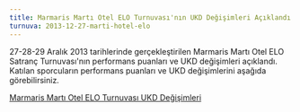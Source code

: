 ```yaml
---
title: Marmaris Martı Otel ELO Turnuvası'nın UKD Değişimleri Açıklandı
turnuva: 2013-12-27-marti-hotel-elo
---
```


27-28-29 Aralık 2013 tarihlerinde gerçekleştirilen Marmaris Martı Otel ELO Satranç Turnuvası'nın performans puanları ve UKD değişimleri açıklandı.  
Katılan sporcuların performans puanları ve UKD değişimlerini aşağıda görebilirsiniz.

[Marmaris Martı Otel ELO Turnuvası UKD Değişimleri](http://ukd.tsf.org.tr/turnuvadurumu.php?t=hg&tid=5269)
